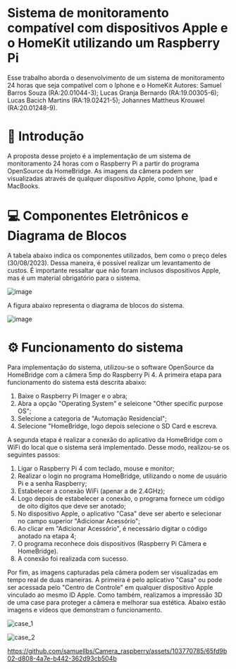 # Sistema de monitoramento compatível com dispositivos Apple e o HomeKit utilizando um Raspberry Pi

Esse trabalho aborda o desenvolvimento de um sistema de monitoramento 24 horas que seja compatível com o Iphone e o HomeKit
Autores: Samuel Barros Souza           (RA:20.01044-3);
         Lucas Granja Bernardo         (RA:19.00305-6);
         Lucas Bacich Martins          (RA:19.02421-5);
         Johannes Mattheus Krouwel     (RA:20.01248-9).

# 🚀 Introdução

A proposta desse projeto é a implementação de um sistema de monitoramento 24 horas com o Raspberry Pi a partir do programa OpenSource da HomeBridge. As imagens da câmera podem ser visualizadas através de qualquer dispositivo Apple, como Iphone, Ipad e MacBooks.

# 💻 Componentes Eletrônicos e Diagrama de Blocos

A tabela abaixo indica os componentes utilizados, bem como o preço deles (30/08/2023). Dessa maneira, é possível realizar um levantamento de custos. É importante ressaltar que não foram inclusos dispositivos Apple, mas é um material obrigatório para o sistema.

![image](https://github.com/samuellbs/Camera_raspberry/assets/103770785/5b0ba676-8ccc-4689-94f4-4617c6158058)

A figura abaixo representa o diagrama de blocos do sistema.

![image](https://github.com/samuellbs/Camera_raspberry/assets/103770785/5f4e8c19-f946-4c51-9400-cd477197318d)

#  ⚙️ Funcionamento do sistema

Para implementação do sistema, utilizou-se o software OpenSource da HomeBridge com a câmera 5mp do Raspberry Pi 4. A primeira etapa para funcionamento do sistema está descrita abaixo:

1. Baixe o Raspberry Pi Imager e o abra;
2. Abra a opção "Operating System" e seleicone "Other specific purpose OS";
3. Selecione a categoria de "Automação Residencial";
4. Selecione "HomeBridge, logo depois selecione o SD Card e escreva.

A segunda etapa é realizar a conexão do aplicativo da HomeBridge com o WiFi do local que o sistema será implementado. Desse modo, realizou-se os seguintes passos:

1. Ligar o Raspberry Pi 4 com teclado, mouse e monitor;
2. Realizar o login no programa HomeBridge, utilizando o nome de usuário Pi e a senha Raspberry;
3. Estabelecer a conexão WiFi (apenar a de 2.4GHz);
4. Logo depois de estabelecer a conexão, o programa fornece um código de oito dígitos que deve ser anotado;
5. No dispositivo Apple, o aplicativo "Casa" deve ser aberto e selecionar no campo superior "Adicionar Acessório";
6. Ao clicar em "Adicionar Acessório", é necessário digitar o código anotado na etapa 4;
7. O programa reconhece dois dispositivos (Raspberry Pi Câmera e HomeBridge).
8. A conexão foi realizada com sucesso.
   
Por fim, as imagens capturadas pela câmera podem ser visualizadas em tempo real de duas maneiras. A primeira é pelo aplicativo "Casa" ou pode ser acessada pelo "Centro de Controle" em qualquer dispositivo Apple vinculado ao mesmo ID Apple. Como também, realizamos a impressão 3D de uma case para proteger a câmera e melhorar sua estética. Abaixo estão imagens e vídeos que demonstram o funcionamento.

![case_1](https://github.com/samuellbs/Camera_raspberry/assets/103770785/1559aac7-acb3-4a73-87ef-df5b6e97a576)

![case_2](https://github.com/samuellbs/Camera_raspberry/assets/103770785/6563679f-f0ad-4143-a7ca-189522b41e3f)

https://github.com/samuellbs/Camera_raspberry/assets/103770785/65fd9b02-d808-4a7e-b442-362d93cb504b





